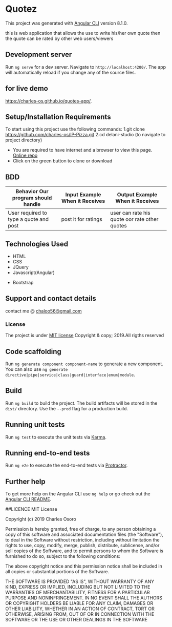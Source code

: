 # Quotez

This project was generated with [Angular CLI](https://github.com/angular/angular-cli) version 8.1.0.

this is web application that allows the use to write his/her own quote then the quote can be rated by other web users/viewers

## Development server

Run `ng serve` for a dev server. Navigate to `http://localhost:4200/`. The app will automatically reload if you change any of the source files.
## for live demo 
https://charles-os.github.io/quotes-app/.

## Setup/Installation Requirements
To start using this project use the following commands:
1.git clone https://github.com/charles-os/IP-Pizza.git
2.cd delani-studio (to navigate to project directory)
*  You are required to have internet and a browser to view this page.  [Online repo](https://chaloo56.github.io/quotes-app/.)
* Click on the green button to clone or download

## BDD
| Behavior Our program should handle             | Input Example When it Receives | Output Example When it Receives     |
|------------------------------------------------|--------------------------------|-------------------------------------|
| User required to type a quote and post |post it for ratings         | user can rate his quote oor rate other quotes             |



## Technologies Used
* HTML
* CSS
* JQuery
* Javascript(Angular)
+ Bootstrap

## Support and contact details
contact me @ chaloo56@gmail.com
### License
The project is under [MIT license](https://github.com/charles-os/quotes-app)
Copyright & copy; 2019.All rigths reserved


## Code scaffolding

Run `ng generate component component-name` to generate a new component. You can also use `ng generate directive|pipe|service|class|guard|interface|enum|module`.

## Build

Run `ng build` to build the project. The build artifacts will be stored in the `dist/` directory. Use the `--prod` flag for a production build.

## Running unit tests

Run `ng test`  to execute the unit tests via [Karma](https://karma-runner.github.io).

## Running end-to-end tests

Run `ng e2e` to execute the end-to-end tests via [Protractor](http://www.protractortest.org/).

## Further help

To get more help on the Angular CLI use `ng help` or go check out the [Angular CLI README](https://github.com/angular/angular-cli/blob/master/README.md).


##LICENCE
MIT License

Copyright (c) 2019 Charles Osoro 

Permission is hereby granted, free of charge, to any person obtaining a copy
of this software and associated documentation files (the "Software"), to deal
in the Software without restriction, including without limitation the rights
to use, copy, modify, merge, publish, distribute, sublicense, and/or sell
copies of the Software, and to permit persons to whom the Software is
furnished to do so, subject to the following conditions:

The above copyright notice and this permission notice shall be included in all
copies or substantial portions of the Software.

THE SOFTWARE IS PROVIDED "AS IS", WITHOUT WARRANTY OF ANY KIND, EXPRESS OR
IMPLIED, INCLUDING BUT NOT LIMITED TO THE WARRANTIES OF MERCHANTABILITY,
FITNESS FOR A PARTICULAR PURPOSE AND NONINFRINGEMENT. IN NO EVENT SHALL THE
AUTHORS OR COPYRIGHT HOLDERS BE LIABLE FOR ANY CLAIM, DAMAGES OR OTHER
LIABILITY, WHETHER IN AN ACTION OF CONTRACT, TORT OR OTHERWISE, ARISING FROM,
OUT OF OR IN CONNECTION WITH THE SOFTWARE OR THE USE OR OTHER DEALINGS IN THE
SOFTWARE
